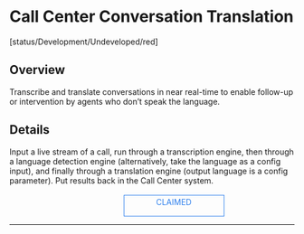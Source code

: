 <!--TODO: Replace all references to "VDA", "Developer Application", and "Developer App" with "Veritone Developer"-->
<style>
    #claim-this-flow-btn {
        display: block;
        color: #2F80ED;
        border: 1px solid #2F80ED;
        width: 170px;
        height: 30px;
        text-align: center;
        padding: 3px;
        position: relative;
        text-decoration: none;
        left: 40%;
    }
</style>
# Call Center Conversation Translation 
[status/Development/Undeveloped/red]


## Overview <!-- {docsify-ignore} -->
Transcribe and translate conversations in near real-time to enable follow-up or intervention by agents who don’t speak the language. 
## Details <!-- {docsify-ignore} -->
Input a live stream of a call, run through a transcription engine, then through a language detection engine (alternatively, take the language as a config input), and finally through a translation engine (output language is a config parameter). Put results back in the Call Center system.
</br>
</br>
<a target="_blank" href="#" id="claim-this-flow-btn">CLAIMED</a>
<hr>